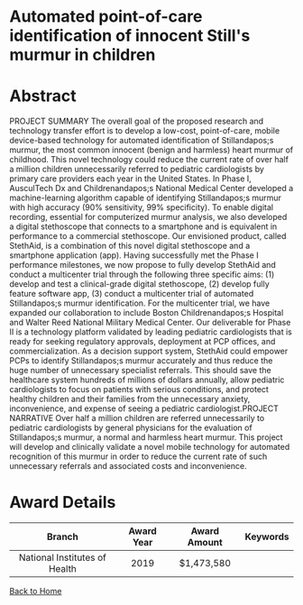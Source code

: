 
Automated point-of-care identification of innocent Still&#039;s murmur in children
==================================================================================

# Abstract


PROJECT SUMMARY
The overall goal of the proposed research and technology transfer effort is to develop a low-cost,
point-of-care, mobile device-based technology for automated identification of Stillandapos;s murmur,
the most common innocent (benign and harmless) heart murmur of childhood. This novel
technology could reduce the current rate of over half a million children unnecessarily referred to
pediatric cardiologists by primary care providers each year in the United States. In Phase I,
AusculTech Dx and Childrenandapos;s National Medical Center developed a machine-learning algorithm
capable of identifying Stillandapos;s murmur with high accuracy (90% sensitivity, 99% specificity). To
enable digital recording, essential for computerized murmur analysis, we also developed a
digital stethoscope that connects to a smartphone and is equivalent in performance to a
commercial stethoscope. Our envisioned product, called StethAid, is a combination of this novel
digital stethoscope and a smartphone application (app). Having successfully met the Phase I
performance milestones, we now propose to fully develop StethAid and conduct a multicenter
trial through the following three specific aims: (1) develop and test a clinical-grade digital
stethoscope, (2) develop fully feature software app, (3) conduct a multicenter trial of automated
Stillandapos;s murmur identification. For the multicenter trial, we have expanded our collaboration to
include Boston Childrenandapos;s Hospital and Walter Reed National Military Medical Center. Our
deliverable for Phase II is a technology platform validated by leading pediatric cardiologists that
is ready for seeking regulatory approvals, deployment at PCP offices, and commercialization. As
a decision support system, StethAid could empower PCPs to identify Stillandapos;s murmur accurately
and thus reduce the huge number of unnecessary specialist referrals. This should save the
healthcare system hundreds of millions of dollars annually, allow pediatric cardiologists to focus
on patients with serious conditions, and protect healthy children and their families from the
unnecessary anxiety, inconvenience, and expense of seeing a pediatric cardiologist.PROJECT NARRATIVE
Over half a million children are referred unnecessarily to pediatric cardiologists by general
physicians for the evaluation of Stillandapos;s murmur, a normal and harmless heart murmur. This
project will develop and clinically validate a novel mobile technology for automated recognition
of this murmur in order to reduce the current rate of such unnecessary referrals and associated
costs and inconvenience.  

# Award Details

|Branch|Award Year|Award Amount|Keywords|
| :---: | :---: | :---: | :---: |
|National Institutes of Health|2019|$1,473,580||
  
  


[Back to Home](https://github.com/chrischow/dod_sbir_awards/JH/#2360)